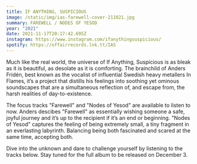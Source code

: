```yaml
---
title: IF ANYTHING, SUSPICIOUS
image: /static/img/ias-farewell-cover-211021.jpg
summary: FAREWELL / NODES OF YESOD
year: "2021"
date: 2021-11-17T20:17:42.695Z
instagram: https://www.instagram.com/ifanythingsuspicious/
spotify: https://offairrecords.lnk.tt/IAS
---
```

Much like the real world, the universe of If Anything, Suspicious is as bleak as it is beautiful, as desolate as it is comforting. The brainchild of Anders Fridén, best known as the vocalist of influential Swedish heavy metallers In Flames, it’s a project that distills his feelings into soothing yet ominous soundscapes that are a simultaneous reflection of, and escape from, the harsh realities of day-to-existence.

The focus tracks "Farewell" and "Nodes of Yesod" are available to listen to now. Anders descibes "Farewell" as essentially wishing someone a safe, joyful journey and it’s up to the recipient if it’s an end or beginning. "Nodes of Yesod" captures the feeling of being extremely small, a tiny fragment in an everlasting labyrinth. Balancing being both fascinated and scared at the same time, accepting both. 

Dive into the unknown and dare to challenge yourself by listening to the tracks below. Stay tuned for the full album to be released on December 3.